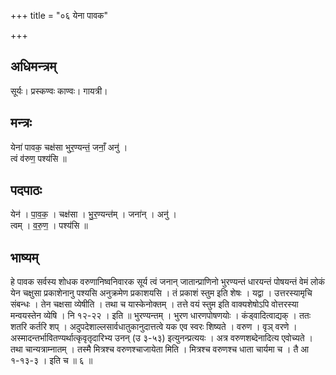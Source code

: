 +++
title = "०६ येना पावक"

+++
## अधिमन्त्रम्
सूर्यः। प्रस्कण्वः काण्वः। गायत्री।

## मन्त्रः
येना॑ पावक॒ चक्ष॑सा भुर॒ण्यन्तं॒ जनाँ॒ अनु॑ ।  
त्वं व॑रुण॒ पश्य॑सि ॥

## पदपाठः
येन॑ । पा॒व॒क॒ । चक्ष॑सा । भु॒र॒ण्यन्त॑म् । जना॑न् । अनु॑ ।  
त्वम् । व॒रु॒ण॒ । पश्य॑सि ॥

## भाष्यम्
हे पावक सर्वस्य शोधक वरुणानिष्वनिवारक सूर्य त्वं जनान् जातान्प्राणिनो भुरण्यन्तं धारयन्तं पोषयन्तं वेमं लोकं येन चक्षुसा प्रकाशेनानु पश्यसि अनुक्रमेण प्रकाशयसि । तं प्रकाशं स्तुम इति शेषः । यद्वा । उत्तरस्यामृचि संबन्धः । तेन चक्षसा व्येषीति । तथा च यास्केनोक्तम् । तत्ते वयं स्तुम इति वाक्यशेषोऽपि वोत्तरस्या मन्वयस्तेन व्येषि । नि १२-२२ । इति ॥ भुरण्यन्तम् । भुरण धारणपोषणयोः । कंड्वादित्वाद्यक् । ततः शतरि कर्तरि शप् । अदुपदेशाल्लसार्वधातुकानुदात्तत्वे यक एव स्वरः शिष्यते । वरुण । वृञ् वरणे । अस्मादन्तर्भावितण्यर्थात्कृवृतृदारिभ्य उनन् (उ ३-५३) इत्युनन्प्रत्ययः । अत्र वरुणशब्देनादित्य एवोच्यते । तथा चान्यत्राम्नातम् । तस्मै मित्रश्च वरुणश्चाजायेता मिति । मित्रश्च वरुणश्च धाता चार्यमा च । तै आ १-१३-३ । इति च ॥ ६ ॥